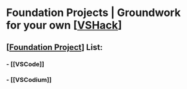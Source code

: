 # Foundation Projects | Groundwork for your own [[VSHack]]
## [[Foundation Project]] List:
### - [[VSCode]]
### - [[VSCodium]]


[//begin]: # "Autogenerated link references for markdown compatibility"
[VSHack]: docs/VSHack.md "VSHack | Integrated Hacking Environment"
[Foundation Project]: <Foundation Project.md> "Foundation Projects | Groundwork for your own VSHack"
[//end]: # "Autogenerated link references"
